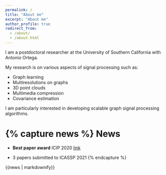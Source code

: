 ```yaml
---
permalink: /
title: "About me"
excerpt: "About me"
author_profile: true
redirect_from: 
  - /about/
  - /about.html
---
```


I am a postdoctoral researcher at the University of Southern California with Antonio Ortega. 

My research  is on various aspects of  signal processing such as:

* Graph learning
* Multiresolutions on graphs
* 3D point clouds
* Multimedia compression
* Covariance estimation
 
 I am particularly interested in developing scalable graph signal processing algorithms. 


{% capture news %}
News 
===== 
* **Best paper award** ICIP 2020 [link](https://arxiv.org/abs/2003.01866)

* 3 papers submitted to ICASSP 2021 
{% endcapture %}
<div class="notice--success">{{news | markdownify}}</div>
